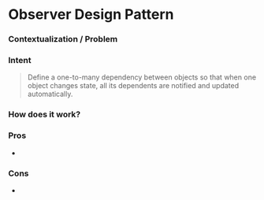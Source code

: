 # Observer Design Pattern

### Contextualization / Problem



### Intent

> Define a one-to-many dependency between objects so that when one object changes state, all its dependents are notified and updated automatically.

### How does it work?



### Pros

- 

### Cons

- 
